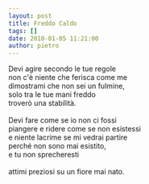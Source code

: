 ```yaml
---
layout: post
title: Freddo Caldo
tags: []
date: 2010-01-05 11:21:00
author: pietro
---
```

Devi agire secondo le tue regole<br/>non c'è niente che ferisca come me<br/>dimostrami che non sei un fulmine,<br/>solo tra le tue mani freddo<br/>troverò una stabilità.<br/><br/>Devi fare come se io non ci fossi<br/>piangere e ridere come se non esistessi<br/>e niente lacrime se mi vedrai partire<br/>perché non sono mai esistito,<br/>e tu non sprecheresti<br/><br/>attimi preziosi su un fiore mai nato.
